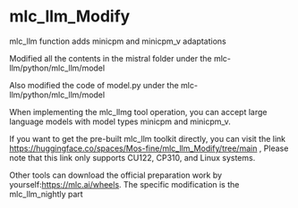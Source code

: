 # mlc_llm_Modify
mlc_llm function adds minicpm and minicpm_v adaptations

Modified all the contents in the mistral folder under the mlc-llm/python/mlc_llm/model

Also modified the code of model.py under the mlc-llm/python/mlc_llm/model

When implementing the mlc_llmg tool operation, you can accept large language models with model types minicpm and minicpm_v.

If you want to get the pre-built mlc_llm toolkit directly, you can visit the link https://huggingface.co/spaces/Mos-fine/mlc_llm_Modify/tree/main , Please note that this link only supports CU122, CP310, and Linux systems. 

Other tools can download the official preparation work by yourself:https://mlc.ai/wheels.  The specific modification is the mlc_llm_nightly part
